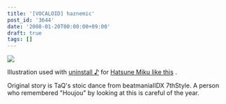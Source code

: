 ```yaml
---
title: '[VOCALOID] haznemic'
post_id: '3644'
date: '2008-01-20T00:00:00+09:00'
draft: true
tags: []
---
```


![](https://danmaq.com/image/illustrations/miku/miq_s.jpg)

Illustration used with [uninstall ♪](http://www.nicovideo.jp/watch/sm2197976) for [Hatsune Miku like this](http://www.nicovideo.jp/watch/sm2197976) .

Original story is TaQ's stoic dance from beatmaniaIIDX 7thStyle. A person who remembered "Houjou" by looking at this is careful of the year.
